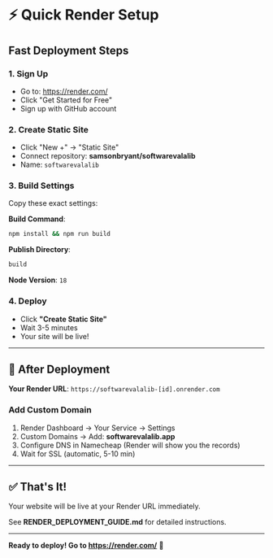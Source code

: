 # ⚡ Quick Render Setup

## Fast Deployment Steps

### 1. Sign Up
- Go to: https://render.com/
- Click "Get Started for Free"
- Sign up with GitHub account

### 2. Create Static Site
- Click "New +" → "Static Site"
- Connect repository: **samsonbryant/softwarevalalib**
- Name: `softwarevalalib`

### 3. Build Settings

Copy these exact settings:

**Build Command**:
```bash
npm install && npm run build
```

**Publish Directory**:
```bash
build
```

**Node Version**: `18`

### 4. Deploy
- Click **"Create Static Site"**
- Wait 3-5 minutes
- Your site will be live!

---

## 🎯 After Deployment

**Your Render URL**: `https://softwarevalalib-[id].onrender.com`

### Add Custom Domain

1. Render Dashboard → Your Service → Settings
2. Custom Domains → Add: **softwarevalalib.app**
3. Configure DNS in Namecheap (Render will show you the records)
4. Wait for SSL (automatic, 5-10 min)

---

## ✅ That's It!

Your website will be live at your Render URL immediately.

See **RENDER_DEPLOYMENT_GUIDE.md** for detailed instructions.

---

**Ready to deploy! Go to https://render.com/** 🚀

